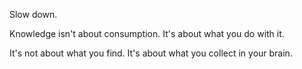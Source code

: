 Slow down.

Knowledge isn't about consumption. It's about what you do with it.

It's not about what you find. It's about what you collect in your brain.
